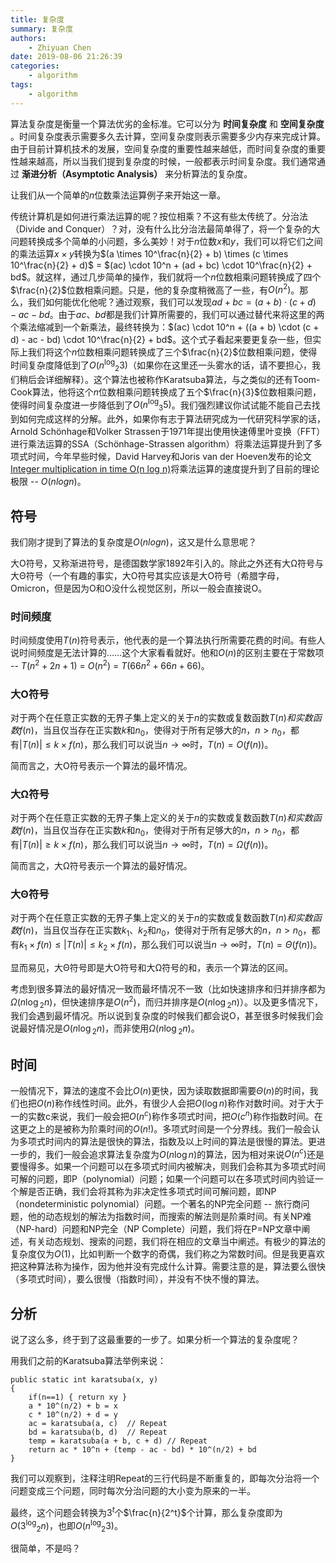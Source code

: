 ```yaml
---
title: 复杂度
summary: 复杂度
authors:
    - Zhiyuan Chen
date: 2019-08-06 21:26:39
categories: 
    - algorithm
tags:
    - algorithm
---
```


算法复杂度是衡量一个算法优劣的金标准。它可以分为 **时间复杂度** 和 **空间复杂度** 。时间复杂度表示需要多久去计算，空间复杂度则表示需要多少内存来完成计算。由于目前计算机技术的发展，空间复杂度的重要性越来越低，而时间复杂度的重要性越来越高，所以当我们提到复杂度的时候，一般都表示时间复杂度。我们通常通过 **渐进分析（Asymptotic Analysis）** 来分析算法的复杂度。

让我们从一个简单的$n$位数乘法运算例子来开始这一章。

传统计算机是如何进行乘法运算的呢？按位相乘？不这有些太传统了。分治法（Divide and Conquer）？对，没有什么比分治法最简单得了，将一个复杂的大问题转换成多个简单的小问题，多么美妙！对于$n$位数$x$和$y$，我们可以将它们之间的乘法运算$x \times y$转换为$(a \times 10^\frac{n}{2} + b) \times (c \times 10^\frac{n}{2} + d)$ = $(ac) \cdot 10^n + (ad + bc) \cdot 10^\frac{n}{2} + bd$。就这样，通过几步简单的操作，我们就将一个$n$位数相乘问题转换成了四个$\frac{n}{2}$位数相乘问题。只是，他的复杂度稍微高了一些，有$O(n{^2})$。那么，我们如何能优化他呢？通过观察，我们可以发现$ad + bc = (a + b) \cdot (c + d) - ac - bd$。由于$ac$、$bd$都是我们计算所需要的，我们可以通过替代来将这里的两个乘法缩减到一个新乘法，最终转换为：$(ac) \cdot 10^n + ((a + b) \cdot (c + d) - ac - bd) \cdot 10^\frac{n}{2} + bd$。这个式子看起来要更复杂一些，但实际上我们将这个$n$位数相乘问题转换成了三个$\frac{n}{2}$位数相乘问题，使得时间复杂度降低到了$O(n{^\log{_2}3})$（如果你在这里还一头雾水的话，请不要担心，我们稍后会详细解释）。这个算法也被称作Karatsuba算法，与之类似的还有Toom-Cook算法，他将这个$n$位数相乘问题转换成了五个$\frac{n}{3}$位数相乘问题，使得时间复杂度进一步降低到了$O(n{^\log{_3}5})$。我们强烈建议你试试能不能自己去找到如何完成这样的分解。此外，如果你有志于算法研究成为一代研究科学家的话，Arnold Schönhage和Volker Strassen于1971年提出使用快速傅里叶变换（FFT）进行乘法运算的SSA（Schönhage-Strassen algorithm）将乘法运算提升到了多项式时间，今年早些时候，David Harvey和Joris van der Hoeven发布的论文[Integer multiplication in time O(n log n)](https://hal.archives-ouvertes.fr/hal-02070778/document)将乘法运算的速度提升到了目前的理论极限 -- $O(n log n)$。

## 符号

我们刚才提到了算法的复杂度是$O(n log n)$，这又是什么意思呢？

大O符号，又称渐进符号，是德国数学家1892年引入的。除此之外还有大Ω符号与大Θ符号（一个有趣的事实，大O符号其实应该是大Ο符号（希腊字母，Omicron，但是因为Ο和O没什么视觉区别，所以一般会直接说O。

### 时间频度

时间频度使用$T(n)$符号表示，他代表的是一个算法执行所需要花费的时间。有些人说时间频度是无法计算的……这个大家看看就好。他和$O(n)$的区别主要在于常数项 -- $T(n^2 + 2n + 1)$ = $O(n^2)$ = $T(66n^2 + 66n + 66)$。

### 大O符号

对于两个在任意正实数的无界子集上定义的关于$n$的实数或复数函数$T(n)$$和实数函数f(n)$，当且仅当存在正实数$k$和$n{_0}$，使得对于所有足够大的$n$，$n>n{_0}$，都有$\left|T(n)\right| \leq k \times f(n)$，那么我们可以说当$n \to \infty$时，$T(n) = O(f(n))$。

简而言之，大O符号表示一个算法的最坏情况。

### 大Ω符号

对于两个在任意正实数的无界子集上定义的关于$n$的实数或复数函数$T(n)$$和实数函数f(n)$，当且仅当存在正实数$k$和$n{_0}$，使得对于所有足够大的$n$，$n>n{_0}$，都有$\left|T(n)\right| \geq k \times f(n)$，那么我们可以说当$n \to \infty$时，$T(n) = Ω(f(n))$。

简而言之，大Ω符号表示一个算法的最好情况。

### 大Θ符号

对于两个在任意正实数的无界子集上定义的关于$n$的实数或复数函数$T(n)$$和实数函数f(n)$，当且仅当存在正实数$k{_1}$、$k{_2}$和$n{_0}$，使得对于所有足够大的$n$，$n>n{_0}$，都有$k{_1} \times f(n) \leq \left|T(n)\right| \leq k{_2} \times f(n)$，那么我们可以说当$n \to \infty$时，$T(n) = Θ(f(n))$。

显而易见，大Θ符号即是大O符号和大Ω符号的和，表示一个算法的区间。

考虑到很多算法的最好情况一致而最坏情况不一致（比如快速排序和归并排序都为$Ω(n\log{_2}n)$，但快速排序是$O(n{^2})$，而归并排序是$O(n\log{_2}n)$）。以及更多情况下，我们会遇到最坏情况。所以说到复杂度的时候我们都会说O，甚至很多时候我们会说最好情况是$O(n\log{_2}n)$，而非使用$Ω(n\log{_2}n)$。

## 时间

一般情况下，算法的速度不会比$O(n)$更快，因为读取数据即需要$Θ(n)$的时间，我们也把$O(n)$称作线性时间。此外，有很少人会把$O(\log n)$称作对数时间。对于大于一的实数c来说，我们一般会把$O(n^c)$称作多项式时间，把$O(c^n)$称作指数时间。在这更之上的是被称为阶乘时间的$O(n!)$。多项式时间是一个分界线。我们一般会认为多项式时间内的算法是很快的算法，指数及以上时间的算法是很慢的算法。更进一步的，我们一般会追求算法复杂度为$O(n\log n)$的算法，因为相对来说$O(n^c)$还是要慢得多。如果一个问题可以在多项式时间内被解决，则我们会称其为多项式时间可解的问题，即P（polynomial）问题；如果一个问题可以在多项式时间内验证一个解是否正确，我们会将其称为非决定性多项式时间可解问题，即NP（nondeterministic polynomial）问题。一个著名的NP完全问题 -- 旅行商问题，他的动态规划的解法为指数时间，而搜索的解法则是阶乘时间。有关NP难（NP-hard）问题和NP完全（NP Complete）问题，我们将在P=NP文章中阐述，有关动态规划、搜索的问题，我们将在相应的文章当中阐述。有极少的算法的复杂度仅为$O(1)$，比如判断一个数字的奇偶，我们称之为常数时间。但是我更喜欢把这种算法称为操作，因为他并没有完成什么计算。需要注意的是，算法要么很快（多项式时间），要么很慢（指数时间），并没有不快不慢的算法。

## 分析

说了这么多，终于到了这最重要的一步了。如果分析一个算法的复杂度呢？

用我们之前的Karatsuba算法举例来说：

    public static int karatsuba(x, y)
    {
        if(n==1) { return xy }
        a * 10^(n/2) + b = x
        c * 10^(n/2) + d = y
        ac = karatsuba(a, c)  // Repeat
        bd = karatsuba(b, d)  // Repeat
        temp = karatsuba(a + b, c + d) // Repeat
        return ac * 10^n + (temp - ac - bd) * 10^(n/2) + bd
    }

我们可以观察到，注释注明Repeat的三行代码是不断重复的，即每次分治将一个问题变成三个问题，同时每次分治问题的大小变为原来的一半。

最终，这个问题会转换为$3^t$个$\frac{n}{2^t}$个计算，那么复杂度即为$O(3{^\log{_2}n})$，也即$O(n{^\log{_2}3})$。

很简单，不是吗？
